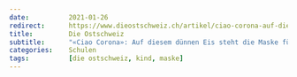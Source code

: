```yaml
---
date:          2021-01-26
redirect:      https://www.dieostschweiz.ch/artikel/ciao-corona-auf-diesem-duennen-eis-steht-die-maske-fuer-schulkinder-R3WmGlR
title:         Die Ostschweiz
subtitle:      "«Ciao Corona»: Auf diesem dünnen Eis steht die Maske für Schulkinder"
categories:    Schulen
tags:          [die ostschweiz, kind, maske]
---
```

